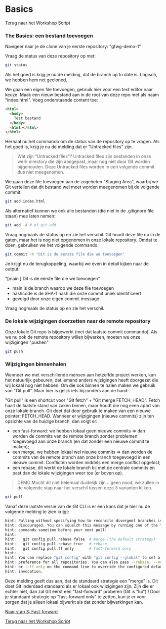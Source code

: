# Basics

[Terug naar het Workshop Script](handson.md)

### The Basics: een bestand toevoegen

Navigeer naar je de clone van je eerste repository: "gfwg-demo-1"

Vraag de status van deze repository op met:

```bash
git status
```

Als het goed is krijg je nu de melding, dat de branch up to date is. Logisch, we hebben hem net gecloned.

We gaan een eigen file toevoegen, gebruik hier voor een text editor naar keuze. Maak een nieuw bestand aan in de root van deze repo met als naam "index.html". Voeg onderstaande content toe:

```html
<html>
  <body>
    Test bestand
  </body>
  <html></html>
</html>
```

Herhaal nu het commando om de status van de repository op te vragen. Als het goed is, krijg je nu de melding dat er "Untracked files" zijn.

> Wat zijn "Untracked files"?
> Untracked files zijn bestanden in onze werk directory die zijn aangepast, maar nog niet door Git worden bijgehouden.
> Deze Untracked files worden in een volgende commit dus niet meegenomen.

We gaan deze file toevoegen aan de zogeheten "Staging Area", waarbij we Git vertellen dat dit bestand wel moet worden meegenomen bij de volgende commit.

```bash
git add index.html
```

Als alternatief kunnen we ook alle bestanden (die niet in de .gitignore file staan) mee laten nemen:

```bash
git add -A # of git add .
```

Vraag nogmaals de status op en zie het verschil. Git houdt deze file nu in de gaten, maar het is nog niet opgenomen in onze lokale repository. Omdat te doen, gebruiken we het volgende commando:

```bash
git commit -m "Dit is de eerste file die we toevoegen"
```

Je krijgt nu de terugkoppeling, waarbij we even in detail kijken naar de output:

"[main <hashcode>] Dit is de eerste file die we toevoegen"

- main is de branch waarop we deze file toevoegen
- hashcode is de SHA-1 hash die onze commit uniek identificeert
- gevolgd door onze eigen commit message

Vraag nogmaals de status op en zie het verschil.

### De lokale wijzigingen doorzetten naar de remote repository

Onze lokale Git repo is bijgewerkt (met dat laatste commit commando). Als we nu ook de remote repository willen bijwerken, moeten we onze wijzigingen "pushen"

```bash
git push
```

### Wijzigingen binnenhalen

Wanneer we met verschillende mensen aan hetzelfde project werken, kan het natuurlijk gebeuren, dat iemand anders wijzigingen heeft doorgezet die wij lokaal nog niet hebben. Om die ook binnen te halen maken we gebruik van "Git pull". Maar hier is gelijk iets bijzonders aan de hand:

"Git pull" is een shortcut voor "Git fetch" + "Git merge FETCH_HEAD". Fetch haalt de laatste stand van zaken binnen, maar houdt die nog even apart van onze lokale branch. Git doet dat door gebruik te maken van een nieuwe pointer: FETCH_HEAD. Wanneer er wijzigingen (nieuwe commits) zijn ten opzichte van de huidige branch, dan volgt er:

- een fast-forward: we hebben lokaal geen nieuwe commits => dan worden de commits van de remote branch zonder problemen toegevoegd aan onze branch (en dat zonder een nieuwe commit te maken);
- een merge, we hebben lokaal wel nieuwe commits => dan worden de commits van de remote branch aan onze branch toegevoegd in een nieuwe commit. Conflicten worden middels een merge conflict opgelost;
- een rebase, dit werkt de lokale branch bij met de centrale commits en past dan de lokale wijzigingen weer toe (er boven op).

> DEMO Mocht dit niet helemaal duidelijk zijn... geen nood, we zullen in de volgende stap naar het verschil tussen deze 3 varianten kijken.

```bash
git pull
```

Vanaf deze laatste versie van de Git CLI is er een kans dat je hier nu de volgende melding te zien krijgt:

```bash
hint: Pulling without specifying how to reconcile divergent branches is
hint: discouraged. You can squelch this message by running one of the following
hint: commands sometime before your next pull:
hint:
hint:   git config pull.rebase false  # merge (the default strategy)
hint:   git config pull.rebase true   # rebase
hint:   git config pull.ff only       # fast-forward only
hint:
hint: You can replace "git config" with "git config --global" to set a default
hint: preference for all repositories. You can also pass --rebase, --no-rebase,
hint: or --ff-only on the command line to override the configured default per
hint: invocation.
```

Deze melding geeft dus aan, dat de standaard strategie een "merge" is. Dit doet Git inderdaad standaard als er lokaal ook wijzigingen zijn. Zijn die er echter niet, dan zal Git eerst een "fast-forward" proberen (Git is "lui") ! Door je standaard strategie op "fast-forward only" te zetten, kun je er voor zorgen dat je alleen lokaal bijwerkt als dat zonder bijwerkingen kan.

[Naar stap 3: Fast-forward](3-fastforward.md)

[Terug naar het Workshop Script](handson.md)
